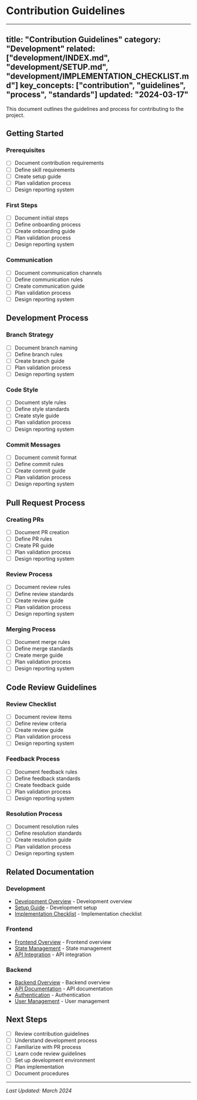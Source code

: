 # Contribution Guidelines

---
title: "Contribution Guidelines"
category: "Development"
related: ["development/INDEX.md", "development/SETUP.md", "development/IMPLEMENTATION_CHECKLIST.md"]
key_concepts: ["contribution", "guidelines", "process", "standards"]
updated: "2024-03-17"
---

This document outlines the guidelines and process for contributing to the project.

## Getting Started

### Prerequisites
- [ ] Document contribution requirements
- [ ] Define skill requirements
- [ ] Create setup guide
- [ ] Plan validation process
- [ ] Design reporting system

### First Steps
- [ ] Document initial steps
- [ ] Define onboarding process
- [ ] Create onboarding guide
- [ ] Plan validation process
- [ ] Design reporting system

### Communication
- [ ] Document communication channels
- [ ] Define communication rules
- [ ] Create communication guide
- [ ] Plan validation process
- [ ] Design reporting system

## Development Process

### Branch Strategy
- [ ] Document branch naming
- [ ] Define branch rules
- [ ] Create branch guide
- [ ] Plan validation process
- [ ] Design reporting system

### Code Style
- [ ] Document style rules
- [ ] Define style standards
- [ ] Create style guide
- [ ] Plan validation process
- [ ] Design reporting system

### Commit Messages
- [ ] Document commit format
- [ ] Define commit rules
- [ ] Create commit guide
- [ ] Plan validation process
- [ ] Design reporting system

## Pull Request Process

### Creating PRs
- [ ] Document PR creation
- [ ] Define PR rules
- [ ] Create PR guide
- [ ] Plan validation process
- [ ] Design reporting system

### Review Process
- [ ] Document review rules
- [ ] Define review standards
- [ ] Create review guide
- [ ] Plan validation process
- [ ] Design reporting system

### Merging Process
- [ ] Document merge rules
- [ ] Define merge standards
- [ ] Create merge guide
- [ ] Plan validation process
- [ ] Design reporting system

## Code Review Guidelines

### Review Checklist
- [ ] Document review items
- [ ] Define review criteria
- [ ] Create review guide
- [ ] Plan validation process
- [ ] Design reporting system

### Feedback Process
- [ ] Document feedback rules
- [ ] Define feedback standards
- [ ] Create feedback guide
- [ ] Plan validation process
- [ ] Design reporting system

### Resolution Process
- [ ] Document resolution rules
- [ ] Define resolution standards
- [ ] Create resolution guide
- [ ] Plan validation process
- [ ] Design reporting system

## Related Documentation

### Development
- [Development Overview](INDEX.md) - Development overview
- [Setup Guide](SETUP.md) - Development setup
- [Implementation Checklist](IMPLEMENTATION_CHECKLIST.md) - Implementation checklist

### Frontend
- [Frontend Overview](../frontend/README.md) - Frontend overview
- [State Management](../frontend/STATE_MANAGEMENT.md) - State management
- [API Integration](../frontend/API_INTEGRATION.md) - API integration

### Backend
- [Backend Overview](../backend/README.md) - Backend overview
- [API Documentation](../backend/api/API.md) - API documentation
- [Authentication](../backend/api/AUTHENTICATION.md) - Authentication
- [User Management](../backend/api/USER_MANAGEMENT.md) - User management

## Next Steps

- [ ] Review contribution guidelines
- [ ] Understand development process
- [ ] Familiarize with PR process
- [ ] Learn code review guidelines
- [ ] Set up development environment
- [ ] Plan implementation
- [ ] Document procedures

---

*Last Updated: March 2024* 